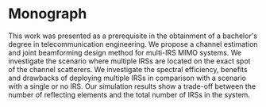 # Monograph

This work was presented as a prerequisite in the obtainment of a bachelor's degree in telecommunication engineering. We propose a channel estimation and joint beamforming design method for multi-IRS MIMO systems. We investigate the scenario where multiple IRSs are located on the exact spot of the channel scatterers. We investigate the spectral efficiency, benefits and drawbacks of deploying multiple IRSs in comparison with a scenario with a single or no IRS. Our simulation results show a trade-off between the number of reflecting elements and the total number of IRSs in the system.
